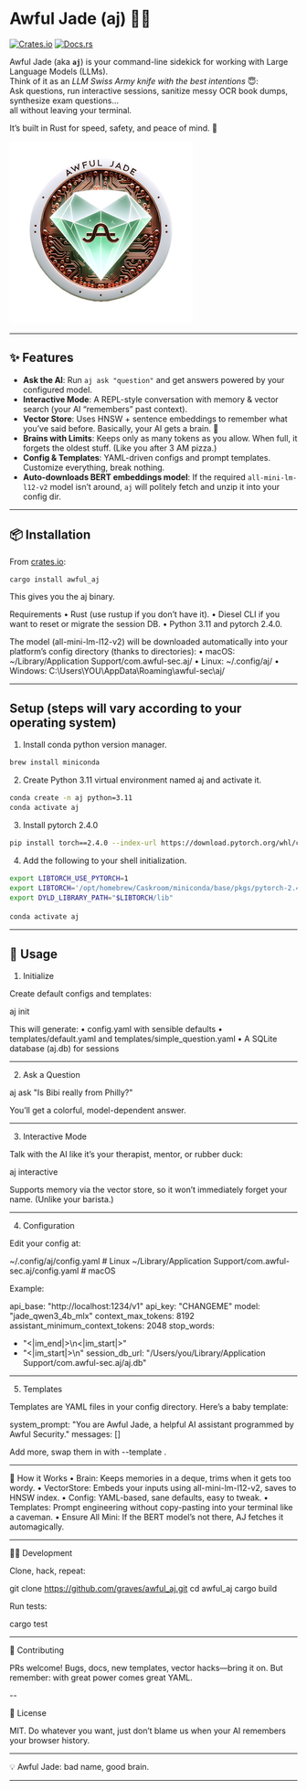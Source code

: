 # Awful Jade (aj) 🐍🧠

[![Crates.io](https://img.shields.io/crates/v/awful_aj.svg)](https://crates.io/crates/awful_aj)
[![Docs.rs](https://docs.rs/awful_aj/badge.svg)](https://docs.rs/awful_aj)

Awful Jade (aka **`aj`**) is your command-line sidekick for working with Large Language Models (LLMs).  
Think of it as an _LLM Swiss Army knife with the best intentions_ 😇:  
Ask questions, run interactive sessions, sanitize messy OCR book dumps, synthesize exam questions…  
all without leaving your terminal.

It’s built in Rust for speed, safety, and peace of mind. 🦀

![Awful Jade CLI tool logo](aj.png)

---

## ✨ Features

- **Ask the AI**: Run `aj ask "question"` and get answers powered by your configured model.  
- **Interactive Mode**: A REPL-style conversation with memory & vector search (your AI “remembers” past context).  
- **Vector Store**: Uses HNSW + sentence embeddings to remember what you’ve said before. Basically, your AI gets a brain. 🧠  
- **Brains with Limits**: Keeps only as many tokens as you allow. When full, it forgets the oldest stuff. (Like you after 3 AM pizza.)  
- **Config & Templates**: YAML-driven configs and prompt templates. Customize everything, break nothing.  
- **Auto-downloads BERT embeddings model**: If the required `all-mini-lm-l12-v2` model isn’t around, `aj` will politely fetch and unzip it into your config dir.  

---

## 📦 Installation

From [crates.io](https://crates.io/crates/awful_aj):

```bash
cargo install awful_aj
```

This gives you the aj binary.

Requirements
	•	Rust (use rustup if you don’t have it).
	•	Diesel CLI if you want to reset or migrate the session DB.
	•	Python 3.11 and pytorch 2.4.0.
	

The model (all-mini-lm-l12-v2) will be downloaded automatically into your platform’s config directory (thanks to directories):
	•	macOS: ~/Library/Application Support/com.awful-sec.aj/
	•	Linux: ~/.config/aj/
	•	Windows: C:\Users\YOU\AppData\Roaming\awful-sec\aj/

---

## Setup (steps will vary according to your operating system)

1. Install conda python version manager.

```bash
brew install miniconda
```

2. Create Python 3.11 virtual environment named aj and activate it.

```bash
conda create -n aj python=3.11
conda activate aj
````

3. Install pytorch 2.4.0

```bash
pip install torch==2.4.0 --index-url https://download.pytorch.org/whl/cp
````

4. Add the following to your shell initialization.

```bash
export LIBTORCH_USE_PYTORCH=1
export LIBTORCH='/opt/homebrew/Caskroom/miniconda/base/pkgs/pytorch-2.4.0-py3.11_0/lib/python3.11/site-packages/torch' # Or wherever Conda installed libtorch on your OS
export DYLD_LIBRARY_PATH="$LIBTORCH/lib"

conda activate aj
```

---

## 🚀 Usage

1. Initialize

Create default configs and templates:

aj init

This will generate:
	•	config.yaml with sensible defaults
	•	templates/default.yaml and templates/simple_question.yaml
	•	A SQLite database (aj.db) for sessions

---

2. Ask a Question

aj ask "Is Bibi really from Philly?"

You’ll get a colorful, model-dependent answer.

---

3. Interactive Mode

Talk with the AI like it’s your therapist, mentor, or rubber duck:

aj interactive

Supports memory via the vector store, so it won’t immediately forget your name.
(Unlike your barista.)

---

4. Configuration

Edit your config at:

~/.config/aj/config.yaml   # Linux
~/Library/Application Support/com.awful-sec.aj/config.yaml   # macOS

Example:

api_base: "http://localhost:1234/v1"
api_key: "CHANGEME"
model: "jade_qwen3_4b_mlx"
context_max_tokens: 8192
assistant_minimum_context_tokens: 2048
stop_words:
  - "<|im_end|>\\n<|im_start|>"
  - "<|im_start|>\n"
session_db_url: "/Users/you/Library/Application Support/com.awful-sec.aj/aj.db"


---

5. Templates

Templates are YAML files in your config directory.
Here’s a baby template:

system_prompt: "You are Awful Jade, a helpful AI assistant programmed by Awful Security."
messages: []

Add more, swap them in with --template <name>.

---

🧠 How it Works
	•	Brain: Keeps memories in a deque, trims when it gets too wordy.
	•	VectorStore: Embeds your inputs using all-mini-lm-l12-v2, saves to HNSW index.
	•	Config: YAML-based, sane defaults, easy to tweak.
	•	Templates: Prompt engineering without copy-pasting into your terminal like a caveman.
	•	Ensure All Mini: If the BERT model’s not there, AJ fetches it automagically.

---

🧑‍💻 Development

Clone, hack, repeat:

git clone https://github.com/graves/awful_aj.git
cd awful_aj
cargo build

Run tests:

cargo test

---

🤝 Contributing

PRs welcome!
Bugs, docs, new templates, vector hacks—bring it on.
But remember: with great power comes great YAML.

--

📜 License

MIT. Do whatever you want, just don’t blame us when your AI remembers your browser history.

---

💡 Awful Jade: bad name, good brain.

---

